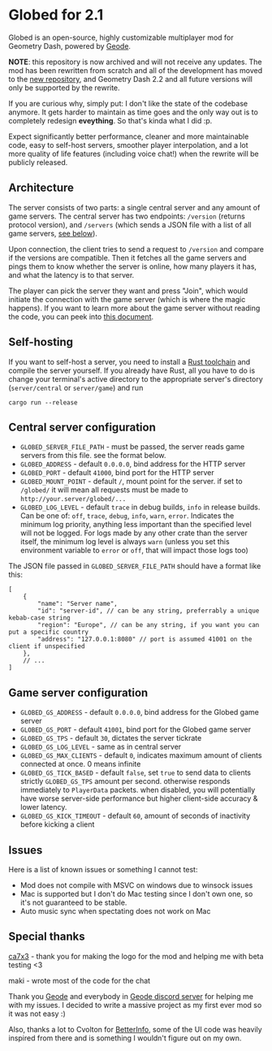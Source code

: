 # Globed for 2.1

Globed is an open-source, highly customizable multiplayer mod for Geometry Dash, powered by [Geode](https://geode-sdk.org/).

**NOTE**: this repository is now archived and will not receive any updates. The mod has been rewritten from scratch and all of the development has moved to the [new repository](https://github.com/dankmeme01/globed2), and Geometry Dash 2.2 and all future versions will only be supported by the rewrite.

If you are curious why, simply put: I don't like the state of the codebase anymore. It gets harder to maintain as time goes and the only way out is to completely redesign **eveything**. So that's kinda what I did :p.

Expect significantly better performance, cleaner and more maintainable code, easy to self-host servers, smoother player interpolation, and a lot more quality of life features (including voice chat!) when the rewrite will be publicly released.

## Architecture

The server consists of two parts: a single central server and any amount of game servers. The central server has two endpoints: `/version` (returns protocol version), and `/servers` (which sends a JSON file with a list of all game servers, [see below](#central-server-configuration)).

Upon connection, the client tries to send a request to `/version` and compare if the versions are compatible. Then it fetches all the game servers and pings them to know whether the server is online, how many players it has, and what the latency is to that server.

The player can pick the server they want and press "Join", which would initiate the connection with the game server (which is where the magic happens). If you want to learn more about the game server without reading the code, you can peek into [this document](server/game/protocol.md).

## Self-hosting

If you want to self-host a server, you need to install a [Rust toolchain](https://rustup.rs/) and compile the server yourself. If you already have Rust, all you have to do is change your terminal's active directory to the appropriate server's directory (`server/central` or `server/game`) and run

```
cargo run --release
```

## Central server configuration

* `GLOBED_SERVER_FILE_PATH` - must be passed, the server reads game servers from this file. see the format below.
* `GLOBED_ADDRESS` - default `0.0.0.0`, bind address for the HTTP server
* `GLOBED_PORT` - default `41000`, bind port for the HTTP server
* `GLOBED_MOUNT_POINT` - default `/`, mount point for the server. if set to `/globed/` it will mean all requests must be made to `http://your.server/globed/...`
* `GLOBED_LOG_LEVEL` - default `trace` in debug builds, `info` in release builds. Can be one of: `off`, `trace`, `debug`, `info`, `warn`, `error`. Indicates the minimum log priority, anything less important than the specified level will not be logged. For logs made by any other crate than the server itself, the minimum log level is always `warn` (unless you set this environment variable to `error` or `off`, that will impact those logs too)

The JSON file passed in `GLOBED_SERVER_FILE_PATH` should have a format like this:

```json5
[
    {
        "name": "Server name",
        "id": "server-id", // can be any string, preferrably a unique kebab-case string
        "region": "Europe", // can be any string, if you want you can put a specific country
        "address": "127.0.0.1:8080" // port is assumed 41001 on the client if unspecified
    },
    // ...
]
```

## Game server configuration

* `GLOBED_GS_ADDRESS` - default `0.0.0.0`, bind address for the Globed game server
* `GLOBED_GS_PORT` - default `41001`, bind port for the Globed game server
* `GLOBED_GS_TPS` - default `30`, dictates the server tickrate
* `GLOBED_GS_LOG_LEVEL` - same as in central server
* `GLOBED_GS_MAX_CLIENTS` - default `0`, indicates maximum amount of clients connected at once. 0 means infinite
* `GLOBED_GS_TICK_BASED` - default `false`, set `true` to send data to clients strictly `GLOBED_GS_TPS` amount per second. otherwise responds immediately to `PlayerData` packets. when disabled, you will potentially have worse server-side performance but higher client-side accuracy & lower latency.
* `GLOBED_GS_KICK_TIMEOUT` - default `60`, amount of seconds of inactivity before kicking a client

## Issues

Here is a list of known issues or something I cannot test:

* Mod does not compile with MSVC on windows due to winsock issues
* Mac is supported but I don't do Mac testing since I don't own one, so it's not guaranteed to be stable.
* Auto music sync when spectating does not work on Mac

## Special thanks

[ca7x3](https://twitter.com/ca7x3) - thank you for making the logo for the mod and helping me with beta testing <3

maki - wrote most of the code for the chat

Thank you [Geode](https://geode-sdk.org/) and everybody in [Geode discord server](https://discord.gg/9e43WMKzhp) for helping me with my issues. I decided to write a massive project as my first ever mod so it was not easy :)

Also, thanks a lot to Cvolton for [BetterInfo](https://github.com/Cvolton/betterinfo-geode), some of the UI code was heavily inspired from there and is something I wouldn't figure out on my own.
